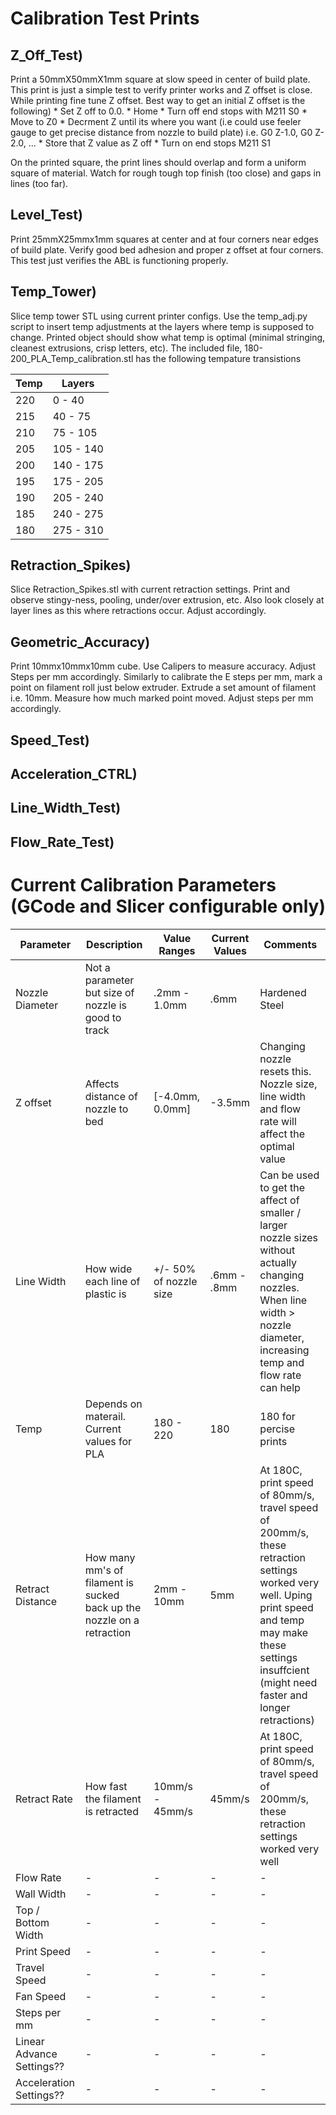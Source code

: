 # Calibration Test Prints
## Z_Off_Test)
Print a 50mmX50mmX1mm square at slow speed in center of build plate. This print is just a simple test to verify printer works and Z offset is close. While printing fine tune Z offset. Best way to get an initial Z offset is the following)
    * Set Z off to 0.0.
    * Home
    * Turn off end stops with M211 S0
    * Move to Z0
    * Decrment Z until its where you want (i.e could use feeler gauge to get precise distance from nozzle to build plate) i.e. G0 Z-1.0, G0 Z-2.0, ...
    * Store that Z value as Z off
    * Turn on end stops M211 S1

On the printed square, the print lines should overlap and form a uniform square of material. Watch for rough tough top finish (too close) and gaps in lines (too far).

## Level_Test)
Print 25mmX25mmx1mm squares at center and at four corners near edges of build plate. Verify good bed adhesion and proper z offset at four corners. This test just verifies the ABL is functioning properly.

## Temp_Tower)
Slice temp tower STL using current printer configs. Use the temp_adj.py script to insert temp adjustments at the layers where temp is supposed to change. Printed object should show what temp is optimal (minimal stringing, cleanest extrusions, crisp letters, etc). The included file, 180-200_PLA_Temp_calibration.stl has the following tempature transistions

| Temp | Layers |
| --- | --- |
| 220 | 0 - 40 |
| 215 | 40 - 75 |
| 210 | 75 - 105 |
| 205 | 105 - 140 |
| 200 | 140 - 175 |
| 195 | 175 - 205 |
| 190 | 205 - 240 | 
| 185 | 240 - 275 |
| 180 | 275 - 310 |

##  Retraction_Spikes)
Slice Retraction_Spikes.stl with current retraction settings. Print and observe stingy-ness, pooling, under/over extrusion, etc. Also look closely at layer lines as this where retractions occur. Adjust accordingly. 

##  Geometric_Accuracy) 
Print 10mmx10mmx10mm cube. Use Calipers to measure accuracy. Adjust Steps per mm accordingly. Similarly to calibrate the E steps per mm, mark a point on filament roll just below extruder. Extrude a set amount of filament i.e. 10mm. Measure how much marked point moved. Adjust steps per mm accordingly.

## Speed_Test) 
## Acceleration_CTRL) 
## Line_Width_Test)
## Flow_Rate_Test) 

# Current Calibration Parameters (GCode and Slicer configurable only)
| Parameter | Description | Value Ranges | Current Values | Comments |
| --- | --- | --- | --- | --- |
| Nozzle Diameter | Not a parameter but size of nozzle is good to track | .2mm - 1.0mm | .6mm | Hardened Steel |
| Z offset | Affects distance of nozzle to bed | [-4.0mm, 0.0mm] | -3.5mm | Changing nozzle resets this. Nozzle size, line width and flow rate will affect the optimal value |
| Line Width | How wide each line of plastic is | +/- 50% of nozzle size | .6mm - .8mm | Can be used to get the affect of smaller / larger nozzle sizes without actually changing nozzles. When line width > nozzle diameter, increasing temp and flow rate can help |
| Temp | Depends on materail. Current values for PLA | 180 - 220 | 180 | 180 for percise prints |
| Retract Distance | How many mm's of filament is sucked back up the nozzle on a retraction | 2mm - 10mm | 5mm | At 180C, print speed of 80mm/s, travel speed of 200mm/s, these retraction settings worked very well. Uping print speed and temp may make these settings insuffcient (might need faster and longer retractions) |
| Retract Rate | How fast the filament is retracted | 10mm/s - 45mm/s | 45mm/s | At 180C, print speed of 80mm/s, travel speed of 200mm/s, these retraction settings worked very well |
| Flow Rate | - | - | - | - |
| Wall Width | - | - | - | - |
| Top / Bottom Width | - | - | - | - |
| Print Speed | - | - | - | - |
| Travel Speed | - | - | - | - |
| Fan Speed | - | - | - | - |
| Steps per mm | - | - | - | - |
| Linear Advance Settings?? | - | - | - | - | 
| Acceleration Settings?? | - | - | - | - |

